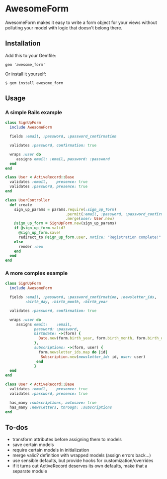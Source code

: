 # AwesomeForm

AwesomeForm makes it easy to write a form object for your views without
polluting your model with logic that doesn't belong there.

## Installation

Add this to your Gemfile:

    gem 'awesome_form'

Or install it yourself:

    $ gem install awesome_form

## Usage

### A simple Rails example

```ruby
class SignUpForm
  include AwesomeForm

  fields :email, :password, :password_confirmation

  validates :password, confirmation: true

  wraps :user do
     assigns email: :email, password: :password
  end
end

class User < ActiveRecord::Base
  validates :email,    presence: true
  validates :password, presence: true
end

class UserController
  def create
    sign_up_params = params.require(:sign_up_form)
                           .permit(:email, :password, :password_confirmation)
                           .merge(user: User.new)
    @sign_up_form = SignUpForm.new(sign_up_params)
    if @sign_up_form.valid?
      @sign_up_form.save!
      redirect_to @sign_up_form.user, notice: "Registration complete!"
    else
      render :new
    end
  end
end
```

### A more complex example
```ruby
class SignUpForm
  include AwesomeForm

  fields :email, :password, :password_confirmation, :newsletter_ids,
         :birth_day, :birth_month, :birth_year

  validates :password, confirmation: true

  wraps :user do
     assigns email:    :email,
             password: :password,
             birthdate: ->(form) {
               Date.new(form.birth_year, form.birth_month, form.birth_day)
             },
             subscriptions: ->(form, user) {
               form.newsletter_ids.map do |id|
                Subscription.new(newsletter_id: id, user: user)
              end
             }
  end
end

class User < ActiveRecord::Base
  validates :email,    presence: true
  validates :password, presence: true

  has_many :subscriptions, autosave: true
  has_many :newsletters, through: :subscriptions
end
```

## To-dos

- transform attributes before assigning them to models
- save certain models
- require certain models in initialization
- merge valid? definition with wrapped models (assign errors back...)
- use sensible defaults, but provide hooks for customization/overrides
- if it turns out ActiveRecord deserves its own defaults, make that a
  separate module
